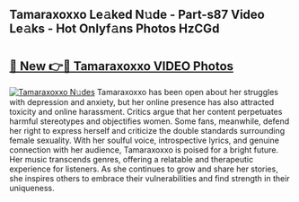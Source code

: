 ## Tamaraxoxxo Le𝚊ked N𝚞de - Part-s87 Video Le𝚊ks - Hot Onlyf𝚊ns Photos HzCGd

# <h2><a href="http://ac49437.deff.icu/?id=Tamaraxoxxo">🔗 New 👉🔴 Tamaraxoxxo VIDEO Photos</a></h2>

[![Tamaraxoxxo N𝚞des](https://i.imgur.com/rIISA9y.gif)](http://ac49437.deff.icu/?id=Tamaraxoxxo)
Tamaraxoxxo has been open about her struggles with depression and anxiety, but her online presence has also attracted toxicity and online harassment. Critics argue that her content perpetuates harmful stereotypes and objectifies women. Some fans, meanwhile, defend her right to express herself and criticize the double standards surrounding female sexuality. With her soulful voice, introspective lyrics, and genuine connection with her audience, Tamaraxoxxo is poised for a bright future. Her music transcends genres, offering a relatable and therapeutic experience for listeners. As she continues to grow and share her stories, she inspires others to embrace their vulnerabilities and find strength in their uniqueness.
